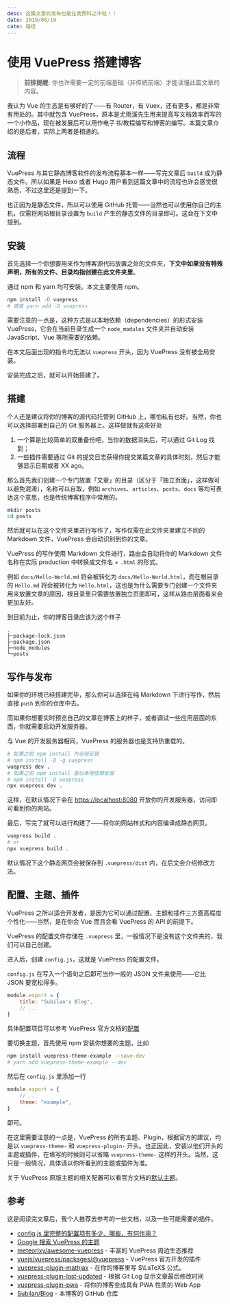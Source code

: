 ```yaml
---
desc: 这篇文章的发布也是在我预料之中哒！！
date: 2019/08/19
cate: 路径
---
```

# 使用 VuePress 搭建博客

> **前排提醒:** 你也许需要一定的前端基础（非传统前端）才能读懂此篇文章的内容。

我认为 Vue 的生态是有够好的了——有 Router，有 Vuex，还有更多，都是非常有用处的。其中就包含 VuePress，原本是尤雨溪先生用来提高写文档效率而写的一个小作品，现在被发展后可以用作电子书/教程编写和博客的编写。本篇文章介绍的是后者，实际上两者是相通的。

## 流程

VuePress 与其它静态博客软件的发布流程基本一样——写完文章后 `build` 成为静态文件。所以如果是 Hexo 或者 Hugo 用户看到这篇文章中的流程也许会感觉很熟悉，不过这里还是提到一下。

也正因为是静态文件，所以可以使用 GitHub 托管——当然也可以使用你自己的主机，仅需将网站根目录设置为 `build` 产生的静态文件的目录即可。这会在下文中提到。

## 安装

首先选择一个你想要用来作为博客源代码放置之处的文件夹，**下文中如果没有特殊声明，所有的文件、目录均指创建在此文件夹里**。

通过 npm 和 yarn 均可安装。本文主要使用 npm。

```sh
npm install -D vuepress
# 或者 yarn add -D vuepress
```

需要注意的一点是，这种方式是以本地依赖（dependencies）的形式安装 VuePress，它会在当前目录生成一个 `node_modules` 文件夹并自动安装 JavaScript、Vue 等所需要的依赖。

在本文后面出现的指令均无法以 `vuepress` 开头，因为 VuePress 没有被全局安装。

安装完成之后，就可以开始搭建了。

## 搭建

个人还是建议将你的博客的源代码托管到 GitHub 上，哪怕私有也好。当然，你也可以选择部署到自己的 Git 服务器上。这样做就有这些好处

1. 一个算是比较简单的双重备份吧，当你的数据消失后，可以通过 Git Log 找到；
2. 一些插件需要通过 Git 的提交日志获得你提交某篇文章的具体时刻，然后才能够显示日期或者 XX ago。

那么首先我们创建一个专门放置「文章」的目录（区分于「独立页面」，这样做可以避免混淆），名称可以自取，例如 `archives`、`articles`、`posts`、`docs` 等均可表达这个意思，也是传统博客程序中常用的。

```sh
mkdir posts
cd posts
```

然后就可以在这个文件夹里进行写作了，写作仅需在此文件夹里建立不同的 Markdown 文件，VuePress 会自动识别到你的文章。

VuePress 的写作使用 Markdown 文件进行，路由会自动将你的 Markdown 文件名称在实际 production 中转换成文件名 + `.html` 的形式。

例如 `docs/Hello-World.md` 将会被转化为 `docs/Hello-World.html`，而在根目录的 `Hello.md` 将会被转化为 `Hello.html`，这也是为什么需要专门创建一个文件夹用来放置文章的原因，根目录里只需要放置独立页面即可，这样从路由层面看来会更加友好。

到目前为止，你的博客目录应该为这个样子

```
.
├─package-lock.json
├─package.json
├─node_modules
└─posts
```

## 写作与发布

如果你的环境已经搭建完毕，那么你可以选择在纯 Markdown 下进行写作，然后直接 `push` 到你的仓库中去。

而如果你想要实时预览自己的文章在博客上的样子，或者调试一些应用层面的东西，你就需要启动开发服务器。

与 Vue 的开发服务器相同，VuePress 的服务器也是支持热重载的。

```sh
# 如果之前 npm install 为全局安装
# npm install -D -g vuepress
vuepress dev .
# 如果之前 npm install 是以本地依赖安装
# npm install -D vuepress
npx vuepress dev .
```

这样，在默认情况下会在 <https://localhost:8080> 开放你的开发服务器，访问即可看到你的网站。

最后，写完了就可以进行构建了——将你的网站样式和内容编译成静态网页。

```sh
vuepress build .
# or
npx vuepress build .
```

默认情况下这个静态网页会被保存到 `.vuepress/dist` 内，在后文会介绍修改方法。

## 配置、主题、插件

VuePress 之所以适合开发者，是因为它可以通过配置、主题和插件三方面高程度个性化——当然，是在你会 Vue 而且会看 VuePress 的 API 的前提下。

VuePress 的配置文件存储在 `.vuepress` 里，一般情况下是没有这个文件夹的，我们可以自己创建。

进入后，创建 `config.js`，这就是 VuePress 的配置文件。

`config.js` 在写入一个语句之后即可当作一般的 JSON 文件来使用——它比 JSON 要宽松得多。

```js
module.export = {
    title: "Subilan's Blog",
    // ...
}
```

具体配置项目可以参考 VuePress 官方文档的[配置](https://vuepress.vuejs.org/zh/guide/basic-config.html#%E9%85%8D%E7%BD%AE%E6%96%87%E4%BB%B6)

要切换主题，首先使用 npm 安装你想要的主题，比如

```sh
npm install vuepress-theme-example --save-dev
# yarn add vuepress-theme-example --dev
```

然后在 `config.js` 里添加一行

```js
module.export = {
    // ...
    theme: "example",
}
```

即可。

在这里需要注意的一点是，VuePress 的所有主题、Plugin，根据官方的建议，均是以 `vuepress-theme-` 和 `vuepress-plugin-` 开头。也正因此，安装以他们开头的主题或插件，在填写的时候则可以省略 `vuepress-theme-` 这样的开头。当然，这只是一般情况，具体请以你所看到的主题或插件为准。

关于 VuePress 原版主题的相关配置可以看官方文档的[默认主题](https://vuepress.vuejs.org/zh/default-theme-config/)。

## 参考

这是阅读完文章后，我个人推荐去参考的一些文档，以及一些可能需要的插件。

- [config.js 里完整的配置项有多少、哪些，有何作用？](https://vuepress.vuejs.org/zh/config/#%E5%9F%BA%E6%9C%AC%E9%85%8D%E7%BD%AE)
- [Google 搜索 VuePress 的主题](https://www.google.com/search?q=vuepress-theme+site%3Agithub.com)
- [meteorlxy/awesome-vuepress](https://github.com/meteorlxy/awesome-vuepress) - 丰富的 VuePress 周边生态推荐
- [vuejs/vuepress/packages/@vuepress](https://github.com/vuejs/vuepress/tree/master/packages/@vuepress) - VuePress 官方开发的插件
- [vuepress-plugin-mathjax](https://github.com/vuepress/vuepress-plugin-mathjax) - 在你的博客里写 $\LaTeX$ 公式。
- [vuepress-plugin-last-updated](https://github.com/vuejs/vuepress/tree/master/packages/@vuepress/plugin-last-updated) - 根据 Git Log 显示文章最后修改时间
- [vuepress-plugin-pwa](https://github.com/vuejs/vuepress/tree/master/packages/@vuepress/plugin-pwa) - 将你的博客变成具有 PWA 性质的 Web App
- [Subilan/Blog](https://github.com/Subilan/Blog) - 本博客的 GitHub 仓库

